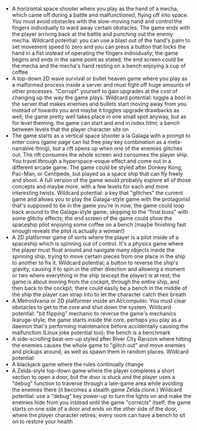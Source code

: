 - A horizontal space shooter where you play as the hand of a mecha, which came off during a battle and malfunctioned, flying off into space. You must avoid obstacles with the slow-moving hand and control the fingers individually to ward away certain obstacles. The game ends with the player arriving back at the battle and punching out the enemy mecha. Wildcard potential: you can use a blast out of the hand's palm to set movement speed to zero and you can press a button that locks the hand in a fist instead of operating the fingers individually; the game begins and ends in the same point as stated; the end screen could be the mecha and the mecha's hand resting on a bench enjoying a cup of coffee
- A top-down 2D wave survival or bullet heaven game where you play as a malformed process inside a server and must fight off huge amounts of other processes. "Corrupt" yourself to gain upgrades at the cost of changing up the way the game plays. Wildcard potential: toggle a bool in the server that makes enemies and bullets start moving away from you instead of towards you and maybe it toggles upgrade drawbacks as well; the game pretty well takes place in one small spot anyway, but as for level theming, the game can start and end in index.html; a bench between levels that the player character sits on
- The game starts as a vertical space shooter a la Galaga with a prompt to enter coins (game page can list free play key combination as a meta-narrative thing), but a rift opens up when one of the enemies glitches out. The rift consumes the whole screen and consumes the player ship. You travel through a hyperspace-esque effect and come out in a different arcade game. The game could be styled after Donkey Kong, Pac-Man, or Centipede, but played as a space ship that can fly freely and shoot. A full version of the game would probably explore all of those concepts and maybe more, with a few levels for each and more interesting twists. Wildcard potential: a key that "glitches" the current game and allows you to play the Galaga-style game with the protagonist that's supposed to be in the game you're in now; the game could loop back around to the Galaga-style game, skipping to the "final boss" with some glitchy effects; the end screen of the game could show the spaceship pilot enjoying some coffee on a bench (maybe finishing fast enough reveals the pilot is actually a woman!)
- A 2D platformer game of sorts where the player is a pilot inside of a spaceship which is spinning out of control. It's a physics game where the player must float around and navigate many objects inside the spinning ship, trying to move certain pieces from one place in the ship to another to fix it. Wildcard potential; a button to reverse the ship's gravity, causing it to spin in the other direction and allowing a moment or two where everything in the ship (except the player) is at rest; the game is about moving from the cockpit, through the entire ship, and then back to the cockpit; there could easily be a bench in the middle of the ship the player can strap into to let the character catch their breath
- A Metroidvania or 2D platformer inside an AI/computer. You must clear obstacles to get to the core and shut down the system. Wildcard potential: "bit flipping" mechanic to reverse the game's mechanics Ikaruga-style; the game starts inside the core, perhaps you play as a daemon that's performing maintenance before accidentally causing the malfunction (Linux joke potential too); the bench is a benchmark
- A side-scrolling beat-em-up styled after River City Ransom where hitting the enemies causes the whole game to "glitch out" and move enemies and pickups around, as well as spawn them in random places. Wildcard potential: 
- A blackjack game where the rules continually change
- A Zelda-style top-down game where the player completes a short section to open a door, but the door is stuck and the player uses a "debug" function to traverse through a late-game area while avoiding the enemies there (it becomes a stealth game Zelda clone.) Wildcard potential: use a "debug" key power-up to turn the lights on and make the enemies hide from you instead until the game "corrects" itself; the game starts on one side of a door and ends on the other side of the door, where the player character retires; every room can have a bench to sit on to restore your health